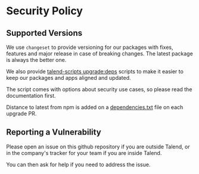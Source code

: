 # Security Policy

## Supported Versions

We use `changeset` to provide versioning for our packages with fixes, features and major release in case of breaking changes. The latest package is always the better one.

We also provide [talend-scripts upgrade:deps](./tools/upgrade-deps) scripts to make it easier to keep our packages and apps aligned and updated.

The script comes with options about security use cases, so please read the documentation first.

Distance to latest from npm is added on a [dependencies.txt](./dependencies.txt) file on each upgrade PR.

## Reporting a Vulnerability

Please open an issue on this github repository if you are outside Talend, or in the company's tracker for your team if you are inside Talend.

You can then ask for help if you need to address the issue.

